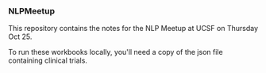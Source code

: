 ### NLPMeetup

This repository contains the notes for the NLP Meetup at UCSF on Thursday Oct 25. 

To run these workbooks locally, you'll need a copy of the json file containing clinical trials. 
